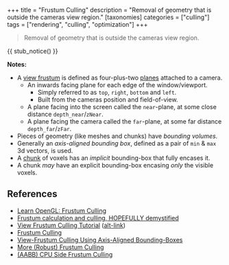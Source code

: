 +++
title = "Frustum Culling"
description = "Removal of geometry that is outside the cameras view region."
[taxonomies]
categories = ["culling"]
tags = ["rendering", "culling", "optimization"]
+++

> Removal of geometry that is outside the cameras view region.

{{ stub_notice() }}

**Notes:**
- A [view frustum](https://en.wikipedia.org/wiki/Viewing_frustum) is defined as four-plus-two [planes](https://en.wikipedia.org/wiki/Euclidean_planes_in_three-dimensional_space) attached to a camera.
  - An inwards facing plane for each edge of the window/viewport.
    - Simply referred to as `top`, `right`, `bottom` and `left`.
    - Built from the cameras position and field-of-view.
  - A plane facing into the screen called the `near`-plane, at some close distance `depth_near`/`zNear`.
  - A plane facing the camera called the `far`-plane, at some far distance `depth_far`/`zFar`.
- Pieces of geometry (like meshes and chunks) have *bounding volumes*.
- Generally an *axis-aligned bounding box*, defined as a pair of `min` & `max` 3d vectors, is used.
- A [chunk](/wiki/chunking) of voxels has an *implicit* bounding-box that fully encases it.
- A chunk *may* have an explicit bounding-box encasing *only* the visible voxels.

## References

- [Learn OpenGL: Frustum Culling](https://learnopengl.com/Guest-Articles/2021/Scene/Frustum-Culling)
- [Frustum calculation and culling, HOPEFULLY demystified](http://davidlively.com/programming/graphics/frustum-calculation-and-culling-hopefully-demystified/)
- [View Frustum Culling Tutorial](https://cgvr.cs.uni-bremen.de/teaching/cg_literatur/lighthouse3d_view_frustum_culling/index.html) ([alt-link](http://www.lighthouse3d.com/tutorials/view-frustum-culling/))
- [Frustum Culling](https://bruop.github.io/frustum_culling/)
- [View-Frustum Culling Using Axis-Aligned Bounding-Boxes](https://medium.com/@ktstephano/view-frustum-culling-using-axis-aligned-bounding-boxes-23368881ce0f)
- [More (Robust) Frustum Culling](https://bruop.github.io/improved_frustum_culling/)
- [(AABB) CPU Side Frustum Culling](https://www.braynzarsoft.net/viewtutorial/q16390-34-aabb-cpu-side-frustum-culling)
